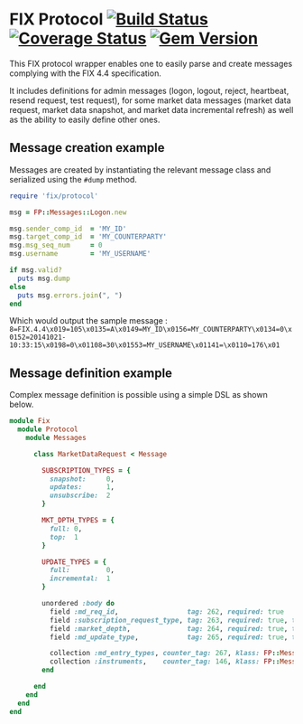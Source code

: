 FIX Protocol [![Build Status](https://secure.travis-ci.org/hotovson/fix-protocol.png?branch=master)](http://travis-ci.org/hotovson/fix-protocol) [![Coverage Status](https://img.shields.io/coveralls/Paymium/fix-protocol.svg)](https://coveralls.io/r/Paymium/fix-protocol?branch=master) [![Gem Version](https://badge.fury.io/rb/fix-protocol.svg)](http://badge.fury.io/rb/fix-protocol)
=

This FIX protocol wrapper enables one to easily parse and create messages complying with the FIX 4.4 specification.

It includes definitions for admin messages (logon, logout, reject, heartbeat, resend request, test request), for some market data messages (market data request, market data snapshot, and market data incremental refresh) as well as the ability to easily define other ones.

## Message creation example

Messages are created by instantiating the relevant message class and serialized using the `#dump` method.

````ruby
require 'fix/protocol'

msg = FP::Messages::Logon.new

msg.sender_comp_id  = 'MY_ID'
msg.target_comp_id  = 'MY_COUNTERPARTY'
msg.msg_seq_num     = 0
msg.username        = 'MY_USERNAME'

if msg.valid?
  puts msg.dump
else
  puts msg.errors.join(", ")
end
````

Which would output the sample message : `8=FIX.4.4\x019=105\x0135=A\x0149=MY_ID\x0156=MY_COUNTERPARTY\x0134=0\x0152=20141021-10:33:15\x0198=0\x01108=30\x01553=MY_USERNAME\x01141=\x0110=176\x01`


## Message definition example

Complex message definition is possible using a simple DSL as shown below.

````ruby
module Fix
  module Protocol
    module Messages

      class MarketDataRequest < Message

        SUBSCRIPTION_TYPES = {
          snapshot:     0,  
          updates:      1,  
          unsubscribe:  2
        }   

        MKT_DPTH_TYPES = {
          full: 0,
          top:  1
        }   

        UPDATE_TYPES = {
          full:         0,  
          incremental:  1
        }   

        unordered :body do
          field :md_req_id,                 tag: 262, required: true
          field :subscription_request_type, tag: 263, required: true, type: :integer, mapping: SUBSCRIPTION_TYPES
          field :market_depth,              tag: 264, required: true, type: :integer, mapping: MKT_DPTH_TYPES
          field :md_update_type,            tag: 265, required: true, type: :integer, mapping: UPDATE_TYPES

          collection :md_entry_types, counter_tag: 267, klass: FP::Messages::MdEntryType
          collection :instruments,    counter_tag: 146, klass: FP::Messages::Instrument  
        end

      end
    end
  end
end
````

